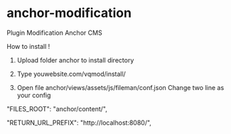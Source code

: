# anchor-modification
Plugin Modification Anchor CMS

How to install !

1. Upload folder anchor to install directory
2. Type youwebsite.com/vqmod/install/
 

3. Open file anchor/views/assets/js/fileman/conf.json
Change two line as your config 

"FILES_ROOT":          "anchor/content/",

"RETURN_URL_PREFIX":   "http://localhost:8080/",

